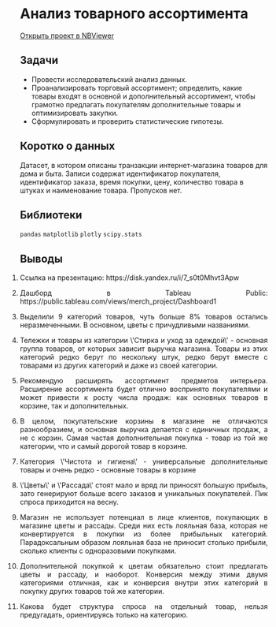 # Анализ товарного ассортимента
[Открыть проект в NBViewer]()
<br>

## Задачи 
- Провести исследовательский анализ данных.
- Проанализировать торговый ассортимент; определить, какие товары входят в основной и дополнительный ассортимент, чтобы грамотно предлагать покупателям дополнительные товары и оптимизировать закупки. 
- Сформулировать и проверить статистические гипотезы. 


## Коротко о данных 
Датасет, в котором описаны транзакции интернет-магазина товаров для дома и быта. Записи содержат идентификатор покупателя, идентификатор заказа, время покупки, цену, количество товара в штуках и наименование товара. Пропусков нет.


## Библиотеки 
`pandas` `matplotlib` `plotly` `scipy.stats`


## Выводы
<ol style="padding-left: 0px;"><li><p align="justify">Ссылка на презентацию: https://disk.yandex.ru/i/7_s0t0Mhvt3Apw</p></li><li><p align="justify">Дашборд в Tableau Public: https://public.tableau.com/views/merch_project/Dashboard1</p></li><li><p align="justify">Выделили 9 категорий товаров, чуть больше 8% товаров остались неразмеченными. В основном, цветы с причудливыми названиями.</p></li><li><p align="justify">Тележки и товары из категории \'Стирка и уход за одеждой\' - основная группа товаров, от которых зависит выручка магазина. Товары из этих категорий редко берут по нескольку штук, редко берут вместе с товарами из других категорий и даже из своей категории.</p></li><li><p align="justify">Рекомендую расширять ассортимент предметов интерьера. Расширение ассортимента будет отлично воспринято покупателями и может привести к росту числа продаж: как основных товаров в корзине, так и дополнительных.</p></li><li><p align="justify">В целом, покупательские корзины в магазине не отличаются разнообразием, и основная выручка делается с единичных продаж, а не с корзин. Самая частая дополнительная покупка - товар из той же категории, что и самый дорогой товар в корзине.</p></li><li><p align="justify">Категория \'Чистота и гигиена\' - универсальные дополнительные товары и очень редко - основные товары в корзине</p></li><li><p align="justify">\'Цветы\' и \'Рассада\' стоят мало и вряд ли приносят большую прибыль, зато генерируют больше всего заказов и уникальных покупателей. Пик спроса приходится на весну.</p></li><li><p align="justify">Магазин не использует потенциал в лице клиентов, покупающих в магазине цветы и рассады. Среди них есть лояльная база, которая не конвертируется в покупки из более прибыльных категорий. Парадоксальным образом лояльная база не приносит столько прибыли, сколько клиенты с одноразовыми покупками.</p></li><li><p align="justify">Дополнительной покупкой к цветам обязательно стоит предлагать цветы и рассаду, и наоборот. Конверсия между этими двумя категориями отличная, как и конверсия внутри этих категорий в покупку других товаров той же категории.</p></li><li><p align="justify">Какова будет структура спроса на отдельный товар, нельзя предугадать, ориентируясь только на категорию.</p></li></ol>